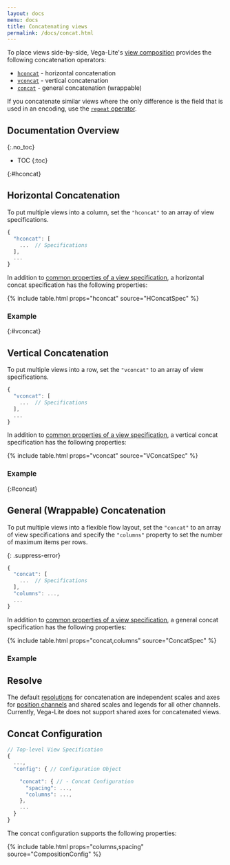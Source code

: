 ```yaml
---
layout: docs
menu: docs
title: Concatenating views
permalink: /docs/concat.html
---
```


To place views side-by-side, Vega-Lite's [view composition](composition.html) provides the following concatenation operators:

- [`hconcat`](#hconcat) - horizontal concatenation
- [`vconcat`](#vconcat) - vertical concatenation
- [`concat`](#concat) - general concatenation (wrappable)

If you concatenate similar views where the only difference is the field that is used in an encoding, use the [`repeat` operator](repeat.html).

## Documentation Overview

{:.no_toc}

<!-- prettier-ignore -->
- TOC
{:toc}

{:#hconcat}

## Horizontal Concatenation

To put multiple views into a column, set the `"hconcat"` to an array of view specifications.

```js
{
  "hconcat": [
    ...  // Specifications
  ],
  ...
}
```

In addition to [common properties of a view specification](spec.html#common), a horizontal concat specification has the following properties:

{% include table.html props="hconcat" source="HConcatSpec" %}

### Example

<span class="vl-example" data-name="hconcat_weather"></span>

{:#vconcat}

## Vertical Concatenation

To put multiple views into a row, set the `"vconcat"` to an array of view specifications.

```js
{
  "vconcat": [
    ...  // Specifications
  ],
  ...
}
```

In addition to [common properties of a view specification](spec.html#common), a vertical concat specification has the following properties:

{% include table.html props="vconcat" source="VConcatSpec" %}

### Example

<span class="vl-example" data-name="vconcat_weather"></span>

{:#concat}

## General (Wrappable) Concatenation

To put multiple views into a flexible flow layout, set the `"concat"` to an array of view specifications and specify the `"columns"` property to set the number of maximum items per rows.

{: .suppress-error}

```js
{
  "concat": [
    ...  // Specifications
  ],
  "columns": ...,
  ...
}
```

In addition to [common properties of a view specification](spec.html#common), a general concat specification has the following properties:

{% include table.html props="concat,columns" source="ConcatSpec" %}

### Example

<span class="vl-example" data-name="concat_weather"></span>

## Resolve

The default [resolutions](resolve.html) for concatenation are independent scales and axes for [position channels](encoding.html#position) and shared scales and legends for all other channels. Currently, Vega-Lite does not support shared axes for concatenated views.

## Concat Configuration

```js
// Top-level View Specification
{
  ...,
  "config": { // Configuration Object

    "concat": { // - Concat Configuration
      "spacing": ...,
      "columns": ...,
    },
    ...
  }
}
```

The concat configuration supports the following properties:

{% include table.html props="columns,spacing" source="CompositionConfig" %}
